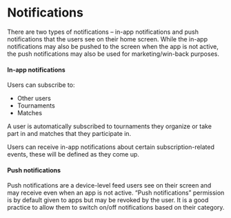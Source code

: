 # Notifications

There are two types of notifications – in-app notifications and push notifications that the users see on their home screen. While the in-app notifications may also be pushed to the screen when the app is not active, the push notifications may also be used for marketing/win-back purposes.

#### In-app notifications <a href="#_qsh70q" id="_qsh70q"></a>

Users can subscribe to:

* Other users
* Tournaments
* Matches

A user is automatically subscribed to tournaments they organize or take part in and matches that they participate in.

Users can receive in-app notifications about certain subscription-related events, these will be defined as they come up.

#### Push notifications <a href="#_3as4poj" id="_3as4poj"></a>

Push notifications are a device-level feed users see on their screen and may receive even when an app is not active. “Push notifications” permission is by default given to apps but may be revoked by the user. It is a good practice to allow them to switch on/off notifications based on their category.
